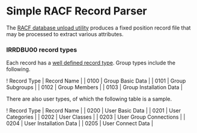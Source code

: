 # Simple RACF Record Parser

The [RACF database unload utility](https://www.ibm.com/support/knowledgecenter/#!/SSLTBW_1.13.0/com.ibm.zos.r13.icha300/unload.htm%23unload) produces a fixed position record file that may be processed to extract various attributes.

### IRRDBU00 record types

Each record has a [well defined record type](https://www.ibm.com/support/knowledgecenter/#!/SSLTBW_1.13.0/com.ibm.zos.r13.icha300/ichza3c030.htm%23wq1185). Group types include the following.

! Record Type | Record Name             |
| 0100        | Group Basic Data        |
| 0101        | Group Subgroups         |
| 0102        | Group Members           |
| 0103        | Group Installation Data |

There are also user types, of which the following table is a sample.

! Record Type | Record Name             |
| 0200        | User Basic Data         |
| 0201        | User Categories         |
| 0202        | User Classes            |
| 0203        | User Group Connections  |
| 0204        | User Installation Data  |
| 0205        | User Connect Data       |
